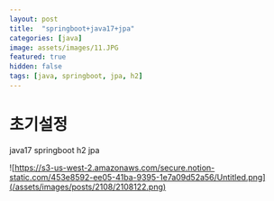 ```yaml
---
layout: post
title:  "springboot+java17+jpa"
categories: [java]
image: assets/images/11.JPG
featured: true
hidden: false
tags: [java, springboot, jpa, h2]
---
```



# 초기설정

java17
springboot
h2
jpa

![https://s3-us-west-2.amazonaws.com/secure.notion-static.com/453e8592-ee05-41ba-9395-1e7a09d52a56/Untitled.png](/assets/images/posts/2108/2108122.png)

